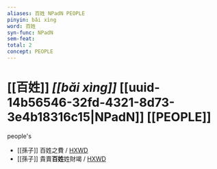 ```yaml
---
aliases: 百姓 NPadN PEOPLE
pinyin: bǎi xìng
word: 百姓
syn-func: NPadN
sem-feat: 
total: 2
concept: PEOPLE 
---
```

# [[百姓]] *[[bǎi xìng]]*  [[uuid-14b56546-32fd-4321-8d73-3e4b18316c15|NPadN]] [[PEOPLE]]
people's
 - [[孫子]] 百姓之費 / [HXWD](https://hxwd.org/textview.html?location=KR3b0003_tls_002-3a.10)
 - [[孫子]] 貴賣**百姓**姓財竭 / [HXWD](https://hxwd.org/textview.html?location=KR3b0003_tls_002-3a.6)